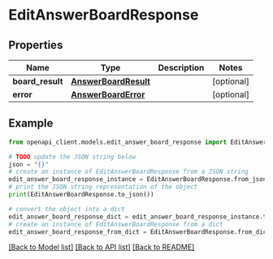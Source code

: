 # EditAnswerBoardResponse


## Properties

Name | Type | Description | Notes
------------ | ------------- | ------------- | -------------
**board_result** | [**AnswerBoardResult**](AnswerBoardResult.md) |  | [optional] 
**error** | [**AnswerBoardError**](AnswerBoardError.md) |  | [optional] 

## Example

```python
from openapi_client.models.edit_answer_board_response import EditAnswerBoardResponse

# TODO update the JSON string below
json = "{}"
# create an instance of EditAnswerBoardResponse from a JSON string
edit_answer_board_response_instance = EditAnswerBoardResponse.from_json(json)
# print the JSON string representation of the object
print(EditAnswerBoardResponse.to_json())

# convert the object into a dict
edit_answer_board_response_dict = edit_answer_board_response_instance.to_dict()
# create an instance of EditAnswerBoardResponse from a dict
edit_answer_board_response_from_dict = EditAnswerBoardResponse.from_dict(edit_answer_board_response_dict)
```
[[Back to Model list]](../README.md#documentation-for-models) [[Back to API list]](../README.md#documentation-for-api-endpoints) [[Back to README]](../README.md)


